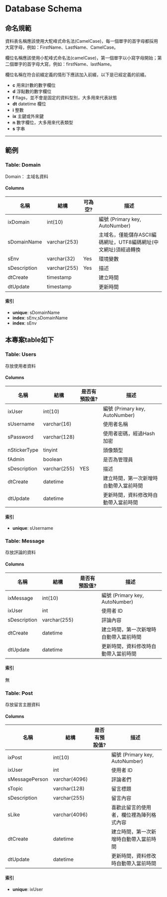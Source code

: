 # Database Schema

## 命名規範

資料表名稱應該使用大駝峰式命名法(CamelCase)，每一個單字的首字母都採用大寫字母，例如：FirstName、LastName、CamelCase。

欄位名稱應該使用小駝峰式命名法(camelCase)，第一個單字以小寫字母開始；第二個單字的首字母大寫，例如：firstName、lastName。

欄位名稱在符合前綴定義的情形下應該加入前綴，以下是已經定義的前綴。

- **c** 用來計數的數字欄位
- **d** 浮點數的數字欄位
- **f** flags，並不會是固定的資料型別，大多用來代表狀態
- **dt** datetime 欄位
- **i** 整數
- **ix** 主鍵或外來鍵
- **n** 數字欄位，大多用來代表類型
- **s** 字串

----------

## 範例

### Table: Domain
Domain： 主域名資料

#### Columns

| 名稱         | 結構         | 可為空? | 描述                                                         |
| ------------ | ------------ | ------- | ------------------------------------------------------------ |
| ixDomain     | int(10)      |         | 編號 (Primary key, AutoNumber)                               |
| sDomainName  | varchar(253) |         | 主域名，僅能儲存ASCII編碼網址，UTF8編碼網址(中文網址)須經過轉換 |
| sEnv         | varchar(32)  | Yes     | 環境變數                                                     |
| sDescription | varchar(255) | Yes     | 描述                                                         |
| dtCreate     | timestamp    |         | 建立時間                                                     |
| dtUpdate     | timestamp    |         | 更新時間                                                     |


#### 索引
- **unique**: sDomainName
- **index**: sEnv,sDomainName
- **index**: sEnv

## 本專案table如下

### Table: Users
存放使用者資料

#### Columns

| 名稱         | 結構         | 是否有預設值? | 描述                                   |
| ------------ | ------------ | -------   | -------------------------------------- |
| ixUser       | int(10)      |           | 編號 (Primary key, AutoNumber)         |
| sUsername    | varchar(16)  |           | 使用者名稱                             |
| sPassword    | varchar(128) |           | 使用者密碼，經過Hash加密               |
| nStickerType | tinyint      |           | 頭像類型                               |
| fAdmin       | boolean      |           | 是否為管理員                           |
| sDescription  | varchar(255)|YES        | 描述 |
| dtCreate     | datetime     |           | 建立時間，第一次新增時自動帶入當前時間 |
| dtUpdate     | datetime     |           | 更新時間，資料修改時自動帶入當前時間   |

#### 索引
- **unique**: sUsername

### Table: Message
存放評論的資料

#### Columns

| 名稱         | 結構         | 是否有預設值? | 描述                                   |
| ------------ | ------------ | ------- | -------------------------------------- |
| ixMessage    | int(10)      |         | 編號 (Primary key, AutoNumber)|
| ixUser       | int          |         | 使用者 ID                     |
| sDescription | varchar(255) |         | 評論內容                       |
| dtCreate     | datetime     |         | 建立時間，第一次新增時自動帶入當前時間 |
| dtUpdate     | datetime     |         | 更新時間，資料修改時自動帶入當前時間   |

#### 索引
無

### Table: Post
存放留言主題資料

#### Columns

| 名稱            | 結構          | 是否有預設值? | 描述                                     |
| -------------- | ------------- | ---------- | ---------------------------------------- |
| ixPost         | int(10)       |            | 編號 (Primary key, AutoNumber)           |
| ixUser         | int           |            | 使用者 ID                                |
| sMessagePerson | varchar(4096) |            | 評論者們                                 |
| sTopic         | varchar(128)  |            | 留言標題                                 |
| sDescription   | varchar(255)  |            | 留言內容                                 |
| sLike          | varchar(4096) |            | 喜歡此留言的使用者，欄位裡為陣列格式內容 |
| dtCreate       | datetime      |            | 建立時間，第一次新增時自動帶入當前時間   |
| dtUpdate       | datetime      |            | 更新時間，資料修改時自動帶入當前時間     |

#### 索引
- **unique**: ixUser
